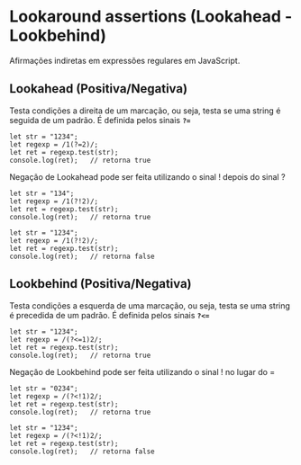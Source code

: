 # Lookaround assertions (Lookahead - Lookbehind)

Afirmações indiretas em expressões regulares em JavaScript.


## Lookahead (Positiva/Negativa)

Testa condições a direita de um marcação, ou seja, testa se uma string é seguida de um padrão. É definida pelos sinais **`?=`**

	let str = "1234";
	let regexp = /1(?=2)/;
	let ret = regexp.test(str);
	console.log(ret);	// retorna true

Negação de Lookahead pode ser feita utilizando o sinal ! depois do sinal ?

	let str = "134";
	let regexp = /1(?!2)/;
	let ret = regexp.test(str);
	console.log(ret);	// retorna true

	let str = "1234";
	let regexp = /1(?!2)/;
	let ret = regexp.test(str);
	console.log(ret);	// retorna false

## Lookbehind (Positiva/Negativa)

Testa condições a esquerda de uma marcação, ou seja, testa se uma string é precedida de um padrão. É definida pelos sinais **`?<=`**

	let str = "1234";
	let regexp = /(?<=1)2/;
	let ret = regexp.test(str);
	console.log(ret);	// retorna true

Negação de Lookbehind pode ser feita utilizando o sinal ! no lugar do =

	let str = "0234";
	let regexp = /(?<!1)2/;
	let ret = regexp.test(str);
	console.log(ret);	// retorna true

	let str = "1234";
	let regexp = /(?<!1)2/;
	let ret = regexp.test(str);
	console.log(ret);	// retorna false
